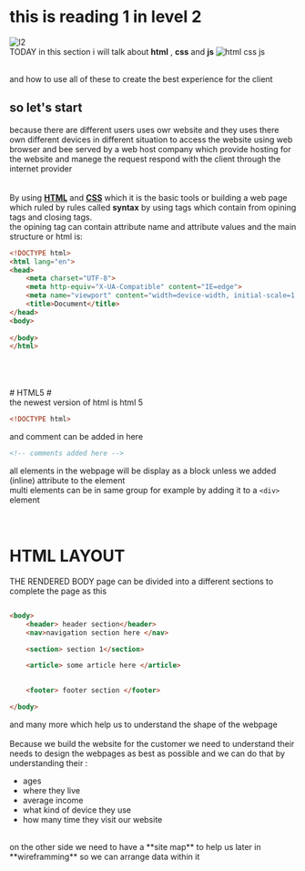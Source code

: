 # this is reading 1 in level 2 #
![l2](https://japanesequizzes.com/wp-content/uploads/2016/02/Level-02.png)
<br>
TODAY in this section i will talk about **html** , **css** and **js**
![html css js](https://www.pngix.com/pngfile/middle/224-2240638_logotipos-de-html5-javascript-y-css3-html-css.png)

<br>
and how to use all of these to create the best experience for the client 


<br>

## so let's start ##
because there are different users uses owr website  and they uses there own different devices in different situation to access the website using web browser and bee served by a web host company which provide hosting for the website and manege the request respond with the client through the internet provider 
<br>
<br>
<br>
By using [**HTML**](https://www.w3schools.com/html/default.asp) and [**CSS**](https://www.w3schools.com/css/default.asp) which it is the basic tools or building a web page which ruled by rules called **syntax** by using tags which contain from opining tags and closing tags.<br>
the opining tag can contain attribute name and attribute values and the main structure or html is: 
<br>
```html
<!DOCTYPE html>
<html lang="en">
<head>
	<meta charset="UTF-8">
	<meta http-equiv="X-UA-Compatible" content="IE=edge">
	<meta name="viewport" content="width=device-width, initial-scale=1.0">
	<title>Document</title>
</head>
<body>
	
</body>
</html>
```
<br>
<br>
<br>
# HTML5 #
<br>
the newest version of html is html 5 

```html
<!DOCTYPE html>
```
and comment can be added in here

```html
<!-- comments added here -->
```

all elements in the webpage will be display as a block unless we added (inline) attribute to the element 
<br>
multi elements can be in same group for example by adding it to a `<div>` element 
<br>
<br>
<br>
# HTML LAYOUT #
THE RENDERED BODY page  can be divided into a different sections to complete the page as this <br>
```html

<body>
    <header> header section</header>
    <nav>navigation section here </nav>

    <section> section 1</section>

    <article> some article here </article>

    
	<footer> footer section </footer>

</body>

```
and many more which help us to understand the shape of the webpage
<br>
<br>
Because we build the website for the customer we need to understand their needs to design the webpages as best as possible and we can do that by understanding their :
- ages
- where they live
- average income
- what kind of device they use 
- how many time they visit our website

<br>
on the other side we need to have a **site map** to help us later in **wireframming** so we can arrange data within it
